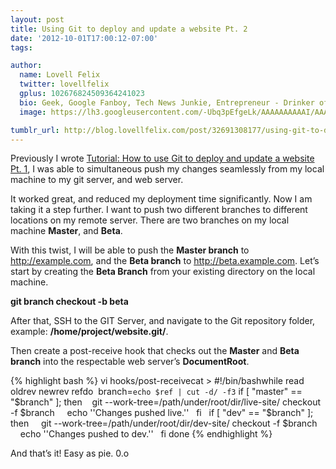 ```yaml
---
layout: post
title: Using Git to deploy and update a website Pt. 2
date: '2012-10-01T17:00:12-07:00'
tags:

author:
  name: Lovell Felix
  twitter: lovellfelix
  gplus: 102676824509364241023
  bio: Geek, Google Fanboy, Tech News Junkie, Entrepreneur - Drinker of tea :)
  image: https://lh3.googleusercontent.com/-Ubq3pEfgeLk/AAAAAAAAAAI/AAAAAAAAOvs/nGutWDQ5OGc/s120-c/photo.jpg.png

tumblr_url: http://blog.lovellfelix.com/post/32691308177/using-git-to-deploy-and-update-a-website-pt-2
---
```


Previously I wrote <a href="/blog/tutorial-how-to-use-git-to-deploy-and-update-a-website/">Tutorial: How to use Git to deploy and update a website Pt. 1</a>, I was able to simultaneous push my changes seamlessly from my local machine to my git server, and web server.

It worked great, and reduced my deployment time significantly. Now I am taking it a step further. I want to push two different branches to different locations on my remote server.
There are two branches on my local machine <b>Master</b>, and <b>Beta</b>.<!-- more -->

With this twist, I will be able to push the <b>Master branch</b> to <u>http://example.com</u>, and the <b>Beta branch</b> to <u>http://beta.example.com</u>. Let’s start by creating the <b>Beta Branch</b> from your existing directory on the local machine.

<b>git branch checkout -b beta</b>

After that, SSH to the GIT Server, and navigate to the Git repository folder, example: <b>/home/project/website.git/</b>. 

Then create a post-receive hook that checks out the <b>Master</b> and <b> Beta branch</b> into the respectable web server’s <b>DocumentRoot</b>.

{% highlight bash %}
vi hooks/post-receivecat >
#!/bin/bashwhile read oldrev newrev refdo  branch=`echo $ref | cut -d/ -f3`
if [ "master" == "$branch" ];
then    git --work-tree=/path/under/root/dir/live-site/ checkout -f $branch    
echo ''Changes pushed live.''  
fi  
if [ "dev" == "$branch" ];
then    
git --work-tree=/path/under/root/dir/dev-site/ checkout -f $branch    
echo ''Changes pushed to dev.''  
fi done
{% endhighlight %}

And that’s it! Easy as pie. 0.o  
